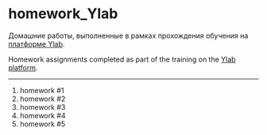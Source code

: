 # homework_Ylab
Домашние работы, выполненные в рамках прохождения обучения на [платформе Ylab](https://learning-platform.ylab.website/my-homeworks/26). 

Homework assignments completed as part of the training on the [Ylab platform](https://learning-platform.ylab.website/my-homeworks/26).
***
1. homework #1
2. homework #2
3. homework #3
4. homework #4
5. homework #5
